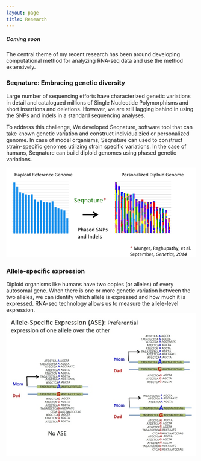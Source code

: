 ```yaml
---
layout: page
title: Research
---
```


##### Coming soon
The central theme of my recent research has been around developing computational method for analyzing RNA-seq data and use the method extensively. 

### Seqnature: Embracing genetic diversity
Large number of sequencing efforts have characterized genetic variations in detail and catalogued millions of Single Nucleotide Polymorphisms and short insertions and deletions. However, we are still lagging behind in using the SNPs and indels in a standard sequencing analyses. 

To address this challenge, We developed Seqnature, software tool that can take known genetic variation and construct individualzied or personalized genome. In case of model organisms, Seqnature can used to construct strain-specific genomes utilizing strain specific variations. In the case of humans, Seqnature can build diploid genomes using phased genetic variations.
 
![Seqnature](/public/images/seqnature-personalized-genome.png)

### Allele-specific expression
Diploid organisms like humans have two copies (or alleles) of every autosomal gene. When there is one or more genetic variation between the two alleles, we can identify which allele is expressed and how much it is expressed. RNA-seq technology allows us to measure the allele-level expression. 
![ASE](/public/images/ASE-cartoon.jpg)

